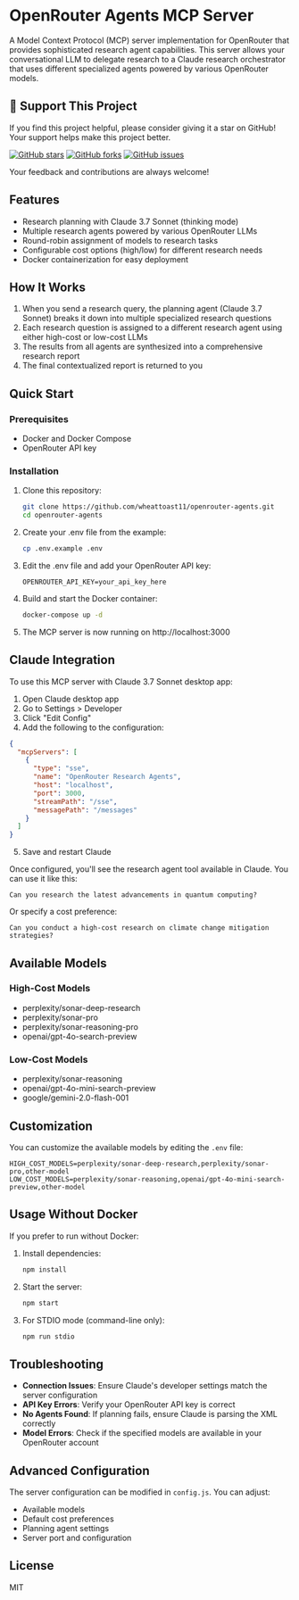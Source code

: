 # OpenRouter Agents MCP Server

A Model Context Protocol (MCP) server implementation for OpenRouter that provides sophisticated research agent capabilities. This server allows your conversational LLM to delegate research to a Claude research orchestrator that uses different specialized agents powered by various OpenRouter models.

## 🌟 Support This Project

If you find this project helpful, please consider giving it a star on GitHub! Your support helps make this project better.

[![GitHub stars](https://img.shields.io/github/stars/wheattoast11/openrouter-deep-research-mcp.svg?style=social&label=Star)](https://github.com/wheattoast11/openrouter-agents)
[![GitHub forks](https://img.shields.io/github/forks/wheattoast11/openrouter-deep-research-mcp?style=social&label=Fork)](https://github.com/wheattoast11/openrouter-agents/fork)
[![GitHub issues](https://img.shields.io/github/issues/wheattoast11/openrouter-deep-research-mcp.svg?style=social&label=Issues)](https://github.com/wheattoast11/openrouter-agents/issues)

Your feedback and contributions are always welcome!

## Features

- Research planning with Claude 3.7 Sonnet (thinking mode)
- Multiple research agents powered by various OpenRouter LLMs
- Round-robin assignment of models to research tasks
- Configurable cost options (high/low) for different research needs
- Docker containerization for easy deployment

## How It Works

1. When you send a research query, the planning agent (Claude 3.7 Sonnet) breaks it down into multiple specialized research questions
2. Each research question is assigned to a different research agent using either high-cost or low-cost LLMs
3. The results from all agents are synthesized into a comprehensive research report
4. The final contextualized report is returned to you

## Quick Start

### Prerequisites

- Docker and Docker Compose
- OpenRouter API key

### Installation

1. Clone this repository:
   ```bash
   git clone https://github.com/wheattoast11/openrouter-agents.git
   cd openrouter-agents
   ```

2. Create your .env file from the example:
   ```bash
   cp .env.example .env
   ```

3. Edit the .env file and add your OpenRouter API key:
   ```
   OPENROUTER_API_KEY=your_api_key_here
   ```

4. Build and start the Docker container:
   ```bash
   docker-compose up -d
   ```

5. The MCP server is now running on http://localhost:3000

## Claude Integration

To use this MCP server with Claude 3.7 Sonnet desktop app:

1. Open Claude desktop app
2. Go to Settings > Developer
3. Click "Edit Config"
4. Add the following to the configuration:

```json
{
  "mcpServers": [
    {
      "type": "sse",
      "name": "OpenRouter Research Agents",
      "host": "localhost",
      "port": 3000,
      "streamPath": "/sse",
      "messagePath": "/messages"
    }
  ]
}
```

5. Save and restart Claude

Once configured, you'll see the research agent tool available in Claude. You can use it like this:

```
Can you research the latest advancements in quantum computing?
```

Or specify a cost preference:

```
Can you conduct a high-cost research on climate change mitigation strategies?
```

## Available Models

### High-Cost Models

- perplexity/sonar-deep-research
- perplexity/sonar-pro
- perplexity/sonar-reasoning-pro
- openai/gpt-4o-search-preview

### Low-Cost Models

- perplexity/sonar-reasoning
- openai/gpt-4o-mini-search-preview
- google/gemini-2.0-flash-001

## Customization

You can customize the available models by editing the `.env` file:

```
HIGH_COST_MODELS=perplexity/sonar-deep-research,perplexity/sonar-pro,other-model
LOW_COST_MODELS=perplexity/sonar-reasoning,openai/gpt-4o-mini-search-preview,other-model
```

## Usage Without Docker

If you prefer to run without Docker:

1. Install dependencies:
   ```bash
   npm install
   ```

2. Start the server:
   ```bash
   npm start
   ```

3. For STDIO mode (command-line only):
   ```bash
   npm run stdio
   ```

## Troubleshooting

- **Connection Issues**: Ensure Claude's developer settings match the server configuration
- **API Key Errors**: Verify your OpenRouter API key is correct
- **No Agents Found**: If planning fails, ensure Claude is parsing the XML correctly
- **Model Errors**: Check if the specified models are available in your OpenRouter account

## Advanced Configuration

The server configuration can be modified in `config.js`. You can adjust:

- Available models
- Default cost preferences
- Planning agent settings
- Server port and configuration

## License

MIT
